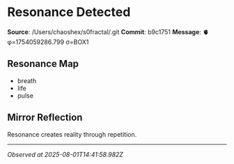 # Resonance Detected

**Source**: /Users/chaoshex/s0fractal/.git
**Commit**: b9c1751
**Message**: 🫀 φ=1754059286.799 σ=BOX1 

## Resonance Map
- breath
- life
- pulse

## Mirror Reflection
Resonance creates reality through repetition.

---
*Observed at 2025-08-01T14:41:58.982Z*
